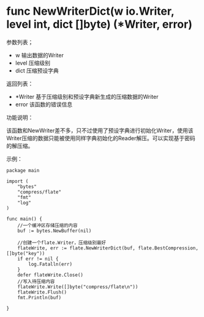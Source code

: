 ﻿# func NewWriterDict(w io.Writer, level int, dict []byte) (*Writer, error)

参数列表；

* w 输出数据的Writer
* level 压缩级别
* dict 压缩预设字典

返回列表：

* *Writer 基于压缩级别和预设字典新生成的压缩数据的Writer
* error 该函数的错误信息

功能说明：

该函数和NewWriter差不多，只不过使用了预设字典进行初始化Writer，使用该Writer压缩的数据只能被使用同样字典初始化的Reader解压。可以实现基于密码的解压缩。

示例：

	package main
	
	import (
		"bytes"
		"compress/flate"
		"fmt"
		"log"
	)
	
	func main() {
		//一个缓冲区存储压缩的内容
		buf := bytes.NewBuffer(nil)
	
		//创建一个flate.Writer，压缩级别最好
		flateWrite, err := flate.NewWriterDict(buf, flate.BestCompression,[]byte("key"))
		if err != nil {
			log.Fatalln(err)
		}
		defer flateWrite.Close()
		//写入待压缩内容
		flateWrite.Write([]byte("compress/flate\n"))
		flateWrite.Flush()
		fmt.Println(buf)
	
	}